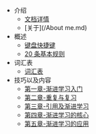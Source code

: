 - 介绍
  - [文档详情](/README.md)
  - [关于](/About me.md)
- 概述
  - [键盘快捷键](/Introduction/Keyboard-shortcuts.md)
  - [20 条基本规则](/Introduction/20rules.md)
- 词汇表
  - [词汇表](/Glossary/词汇表.md)
- 技巧以及内容
  - [第一章-渐进学习入门](/Tips/第一章-渐进学习入门.md)
  - [第二章-重复与复习](/Tips/第二章-重复与复习.md)
  - [第三章-引用及渐进学习](/Tips/第三章-引用及渐进学习.md)
  - [第四章-渐进学习的核心](/Tips/第四章-渐进学习的核心.md)
  - [第五章-渐进学习的应用](/Tips/第五章-渐进学习的应用.md)

